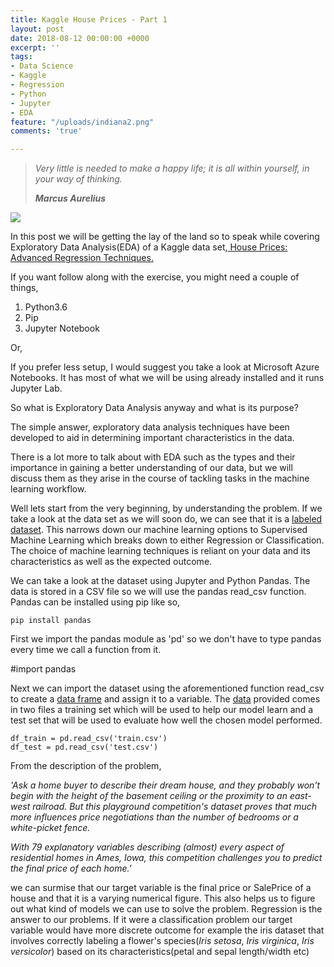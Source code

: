 ```yaml
---
title: Kaggle House Prices - Part 1
layout: post
date: 2018-08-12 00:00:00 +0000
excerpt: ''
tags:
- Data Science
- Kaggle
- Regression
- Python
- Jupyter
- EDA
feature: "/uploads/indiana2.png"
comments: 'true'

---
```

> _Very little is needed to make a happy life; it is all within yourself, in your way of thinking._
>
> **_Marcus Aurelius_**

![](https://kaggle2.blob.core.windows.net/competitions/kaggle/5407/logos/front_page.png)

In this post we will be getting the lay of the land so to speak while covering Exploratory Data Analysis(EDA) of a Kaggle data set,[ House Prices: Advanced Regression Techniques.](https://www.kaggle.com/c/house-prices-advanced-regression-techniques)

If you want follow along with the exercise, you might need a couple of things,

1. Python3.6
2. Pip
3. Jupyter Notebook

Or,

If you prefer less setup, I would suggest you take a look at Microsoft Azure Notebooks. It has most of what we will be using already installed and it runs Jupyter Lab.

So what is Exploratory Data Analysis anyway and what is its purpose?

The simple answer, exploratory data analysis techniques have been developed to aid in determining important characteristics in the data.

There is a lot more to talk about with EDA such as the types and their importance in gaining a better understanding of our data, but we will discuss them as they arise in the course of tackling tasks in the machine learning workflow.

Well lets start from the very beginning, by understanding the problem. If we take a look at the data set as we will soon do, we can see that it is a [labeled dataset](https://stackoverflow.com/questions/19170603/what-is-the-difference-between-labeled-and-unlabeled-data). This narrows down our machine learning options to Supervised Machine Learning which breaks down to either Regression or Classification. The choice of machine learning techniques is reliant on your data and its characteristics as well as the expected outcome.

We can take a look at the dataset using Jupyter and Python Pandas. The data is stored in a CSV file so we will use the pandas read_csv function. Pandas can be installed using pip like so,

    pip install pandas

First we import the pandas module as 'pd' so we don't have to type pandas every time we call a function from it.

\#import pandas

Next we can import the dataset using the aforementioned function read_csv to create a [data frame](https://github.com/mobileink/data.frame/wiki/What-is-a-Data-Frame%3F) and assign it to a variable. The [data](https://www.kaggle.com/c/house-prices-advanced-regression-techniques/data) provided comes in two files a training set which will be used to help our model learn and a test set that will be used to evaluate how well the chosen model performed. 

    df_train = pd.read_csv('train.csv')
    df_test = pd.read_csv('test.csv')

From the description of the problem,

_'Ask a home buyer to describe their dream house, and they probably won't begin with the height of the basement ceiling or the proximity to an east-west railroad. But this playground competition's dataset proves that much more influences price negotiations than the number of bedrooms or a white-picket fence._

_With 79 explanatory variables describing (almost) every aspect of residential homes in Ames, Iowa, this competition challenges you to predict the final price of each home.'_

we can surmise that our target variable is the final price or SalePrice of a house and that it is a varying numerical figure. This also helps us to figure out what kind of models we can use to solve the problem. Regression is the answer to our problems. If it were a classification problem our target variable would have more discrete outcome for example the iris dataset that involves correctly labeling a flower's species(_Iris setosa_, _Iris virginica_, _Iris versicolor_) based on its characteristics(petal and sepal length/width etc)